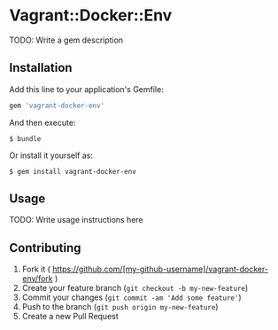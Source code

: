 # Vagrant::Docker::Env

TODO: Write a gem description

## Installation

Add this line to your application's Gemfile:

```ruby
gem 'vagrant-docker-env'
```

And then execute:

    $ bundle

Or install it yourself as:

    $ gem install vagrant-docker-env

## Usage

TODO: Write usage instructions here

## Contributing

1. Fork it ( https://github.com/[my-github-username]/vagrant-docker-env/fork )
2. Create your feature branch (`git checkout -b my-new-feature`)
3. Commit your changes (`git commit -am 'Add some feature'`)
4. Push to the branch (`git push origin my-new-feature`)
5. Create a new Pull Request
